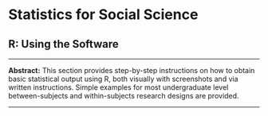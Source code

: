 # Statistics for Social Science

## R: Using the Software

---

**Abstract:** This section provides step-by-step instructions on how to obtain basic statistical output using R, both visually with screenshots and via written instructions. Simple examples for most undergraduate level between-subjects and within-subjects research designs are provided.

---
